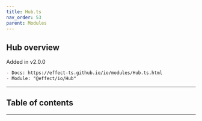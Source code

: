 ```yaml
---
title: Hub.ts
nav_order: 53
parent: Modules
---
```


## Hub overview

Added in v2.0.0

```md
- Docs: https://effect-ts.github.io/io/modules/Hub.ts.html
- Module: "@effect/io/Hub"
```

---

<h2 class="text-delta">Table of contents</h2>

---
